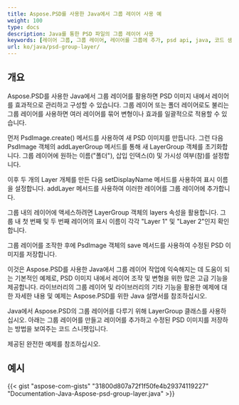```yaml
---
title: Aspose.PSD를 사용한 Java에서 그룹 레이어 사용 예
weight: 100
type: docs
description: Java를 통한 PSD 파일의 그룹 레이어 사용
keywords: [레이어 그룹, 그룹 레이어, 레이어를 그룹에 추가, psd api, java, 코드 샘플]
url: ko/java/psd-group-layer/
---
```


## **개요**

Aspose.PSD를 사용한 Java에서 그룹 레이어를 활용하면 PSD 이미지 내에서 레이어를 효과적으로 관리하고 구성할 수 있습니다. 그룹 레이어 또는 폴더 레이어로도 불리는 그룹 레이어를 사용하면 여러 레이어를 묶어 변형이나 효과를 일괄적으로 적용할 수 있습니다.

먼저 PsdImage.create() 메서드를 사용하여 새 PSD 이미지를 만듭니다. 그런 다음 PsdImage 객체의 addLayerGroup 메서드를 통해 새 LayerGroup 객체를 초기화합니다. 그룹 레이어에 원하는 이름("폴더"), 삽입 인덱스(0) 및 가시성 여부(참)를 설정합니다.

이후 두 개의 Layer 개체를 만든 다음 setDisplayName 메서드를 사용하여 표시 이름을 설정합니다. addLayer 메서드를 사용하여 이러한 레이어를 그룹 레이어에 추가합니다.

그룹 내의 레이어에 액세스하려면 LayerGroup 객체의 layers 속성을 활용합니다. 그룹 내 첫 번째 및 두 번째 레이어의 표시 이름이 각각 "Layer 1" 및 "Layer 2"인지 확인합니다.

그룹 레이어를 조작한 후에 PsdImage 객체의 save 메서드를 사용하여 수정된 PSD 이미지를 저장합니다.

이것은 Aspose.PSD를 사용한 Java에서 그룹 레이어 작업에 익숙해지는 데 도움이 되는 기본적인 예제로, PSD 이미지 내에서 레이어 조작 및 변형을 위한 많은 고급 기능을 제공합니다. 라이브러리의 그룹 레이어 및 라이브러리의 기타 기능을 활용한 예제에 대한 자세한 내용 및 예제는 Aspose.PSD를 위한 Java 설명서를 참조하십시오.

Java에서 Aspose.PSD의 그룹 레이어를 다루기 위해 LayerGroup 클래스를 사용하십시오. 아래는 그룹 레이어를 만들고 레이어를 추가하고 수정된 PSD 이미지를 저장하는 방법을 보여주는 코드 스니펫입니다.

제공된 완전한 예제를 참조하십시오.

## **예시**
{{< gist "aspose-com-gists" "31800d807a72f1f50fe4b29374119227" "Documentation-Java-Aspose-psd-group-layer.java" >}}

